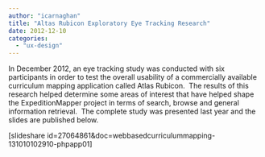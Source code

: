 ```yaml
---
author: "icarnaghan"
title: "Altas Rubicon Exploratory Eye Tracking Research"
date: 2012-12-10
categories: 
  - "ux-design"
---
```


In December 2012, an eye tracking study was conducted with six participants in order to test the overall usability of a commercially available curriculum mapping application called Atlas Rubicon.  The results of this research helped determine some areas of interest that have helped shape the ExpeditionMapper project in terms of search, browse and general information retrieval.  <!--more-->The complete study was presented last year and the slides are published below.

\[slideshare id=27064861&doc=webbasedcurriculummapping-131010102910-phpapp01\]
